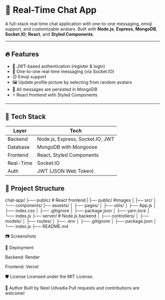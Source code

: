 # 💬 Real-Time Chat App

A full-stack real-time chat application with one-to-one messaging, emoji support, and customizable avatars. Built with **Node.js**, **Express**, **MongoDB**, **Socket.IO**, **React**, and **Styled Components**.

---

## 🔥 Features

- 🔐 JWT-based authentication (register & login)
- 💬 One-to-one real-time messaging (via Socket.IO)
- 😊 Emoji support
- 🖼️ Update profile picture by selecting from random avatars
- 💾 All messages are persisted in MongoDB
- ⚡ React frontend with Styled Components

---

## 🧩 Tech Stack

| Layer        | Tech                             |
|--------------|----------------------------------|
| Backend      | Node.js, Express, Socket.IO, JWT |
| Database     | MongoDB with Mongoose            |
| Frontend     | React, Styled Components         |
| Real-Time    | Socket.IO                        |
| Auth         | JWT (JSON Web Token)             |

## 📁 Project Structure

chat-app/
├── public/ # React frontend
| |── public/ #images
│ |── src/
│   └── components/
    |── assests/
│   ├── pages/
│   ├── utils/
│ ├── App.js
│ ├── index.css
│ ├── .gitignore
│ ├── package.json
│ ├── yarn.lock
│ └── index.js
├── server/ # Node.js backend
│ ├── controllers/
│ ├── models/
│ ├── routes/
│ ├── .env
│ ├── .gitignore
│ ├── package.json
│ └── index.js
├── README.md



📷 Screenshots


🚀 Deployment

Backend: Render 

Frontend: Vercel


🛡️ License
Licensed under the MIT License.

👤 Author
Built by Neel Udvadia
Pull requests and contributions are welcome!


